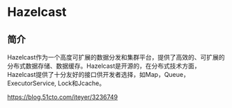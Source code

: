 # Hazelcast

## 简介

Hazelcast作为一个高度可扩展的数据分发和集群平台，提供了高效的、可扩展的分布式数据存储、数据缓存。Hazelcast是开源的，在分布式技术方面，Hazelcast提供了十分友好的接口供开发者选择，如Map，Queue，ExecutorService, Lock和Jcache。 

https://blog.51cto.com/iteyer/3236749